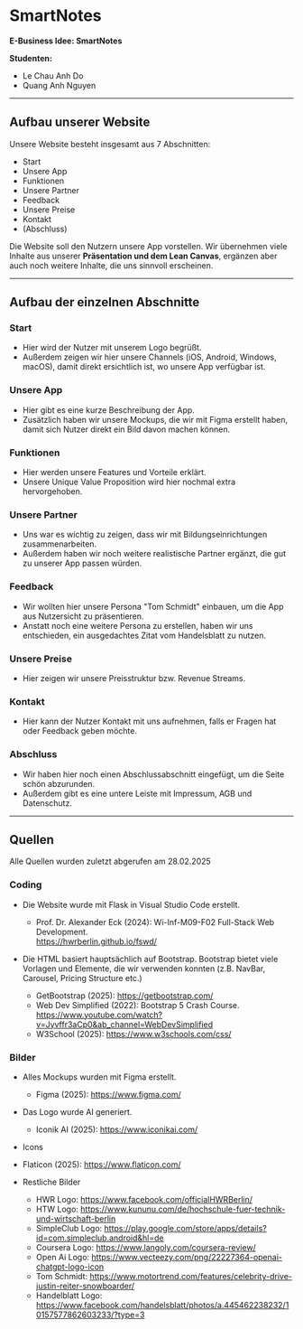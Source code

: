 # SmartNotes  
**E-Business Idee: SmartNotes**  

**Studenten:**  
- Le Chau Anh Do  
- Quang Anh Nguyen  

---

## Aufbau unserer Website  

Unsere Website besteht insgesamt aus 7 Abschnitten:  
- Start  
- Unsere App
- Funktionen 
- Unsere Partner 
- Feedback
- Unsere Preise 
- Kontakt
- (Abschluss)

Die Website soll den Nutzern unsere App vorstellen. Wir übernehmen viele Inhalte aus unserer **Präsentation und dem Lean Canvas**, ergänzen aber auch noch weitere Inhalte, die uns sinnvoll erscheinen.  

---

## Aufbau der einzelnen Abschnitte  

### Start  
- Hier wird der Nutzer mit unserem Logo begrüßt.  
- Außerdem zeigen wir hier unsere Channels (iOS, Android, Windows, macOS), damit direkt ersichtlich ist, wo unsere App verfügbar ist.  

### Unsere App  
- Hier gibt es eine kurze Beschreibung der App.  
- Zusätzlich haben wir unsere Mockups, die wir mit Figma erstellt haben, damit sich Nutzer direkt ein Bild davon machen können.  

### Funktionen  
- Hier werden unsere Features und Vorteile erklärt.  
- Unsere Unique Value Proposition wird hier nochmal extra hervorgehoben.  

### Unsere Partner  
- Uns war es wichtig zu zeigen, dass wir mit Bildungseinrichtungen zusammenarbeiten.  
- Außerdem haben wir noch weitere realistische Partner ergänzt, die gut zu unserer App passen würden.  

### Feedback  
- Wir wollten hier unsere Persona "Tom Schmidt" einbauen, um die App aus Nutzersicht zu präsentieren.  
- Anstatt noch eine weitere Persona zu erstellen, haben wir uns entschieden, ein ausgedachtes Zitat vom Handelsblatt zu nutzen.  

### Unsere Preise  
- Hier zeigen wir unsere Preisstruktur bzw. Revenue Streams.

### Kontakt  
- Hier kann der Nutzer Kontakt mit uns aufnehmen, falls er Fragen hat oder Feedback geben möchte.  

### Abschluss 
- Wir haben hier noch einen Abschlussabschnitt eingefügt, um die Seite schön abzurunden.  
- Außerdem gibt es eine untere Leiste mit Impressum, AGB und Datenschutz.  

---

## Quellen

Alle Quellen wurden zuletzt abgerufen am 28.02.2025

### Coding
- Die Website wurde mit Flask in Visual Studio Code erstellt.
  - Prof. Dr. Alexander Eck (2024): Wi-Inf-M09-F02 Full-Stack Web Development. <br>
    https://hwrberlin.github.io/fswd/
    
- Die HTML basiert hauptsächlich auf Bootstrap. Bootstrap bietet viele Vorlagen und Elemente, die wir verwenden konnten (z.B. NavBar, Carousel, Pricing Structure etc.)
  - GetBootstrap (2025): https://getbootstrap.com/
  - Web Dev Simplified (2022): Bootstrap 5 Crash Course. <br>
    https://www.youtube.com/watch?v=Jyvffr3aCp0&ab_channel=WebDevSimplified 
  - W3School (2025): https://www.w3schools.com/css/ 

### Bilder
- Alles Mockups wurden mit Figma erstellt.
  - Figma (2025): https://www.figma.com/ 

- Das Logo wurde AI generiert.
  - Iconik AI (2025): https://www.iconikai.com/

-  Icons
  - Flaticon (2025): https://www.flaticon.com/ 

- Restliche Bilder
  - HWR Logo: https://www.facebook.com/officialHWRBerlin/
  - HTW Logo: https://www.kununu.com/de/hochschule-fuer-technik-und-wirtschaft-berlin
  - SimpleClub Logo: https://play.google.com/store/apps/details?id=com.simpleclub.android&hl=de
  - Coursera Logo: https://www.langoly.com/coursera-review/
  - Open Ai Logo: https://www.vecteezy.com/png/22227364-openai-chatgpt-logo-icon
  - Tom Schmidt: https://www.motortrend.com/features/celebrity-drive-justin-reiter-snowboarder/
  - Handelblatt Logo: https://www.facebook.com/handelsblatt/photos/a.445462238232/10157577862603233/?type=3
 

  


